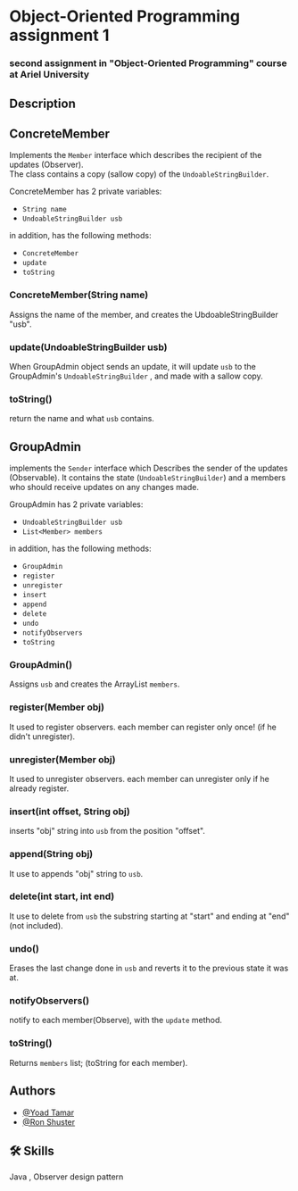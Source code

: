 
# Object-Oriented Programming assignment 1

### second assignment in "Object-Oriented Programming" course at Ariel University 
## Description
## ConcreteMember
Implements the `Member` interface which describes the recipient of the updates (Observer). <br>
The class contains a copy (sallow copy) of the `UndoableStringBuilder`. 

ConcreteMember has 2 private variables:
-  `String name` 
- `UndoableStringBuilder usb`

  
in addition, has the following methods:
- `ConcreteMember`
- `update`
- `toString`


### ConcreteMember(String name)
Assigns the name of the member, and creates the UbdoableStringBuilder "usb".

### update(UndoableStringBuilder usb)
When GroupAdmin object sends an update, it will update `usb` to the GroupAdmin's `UndoableStringBuilder` , and made with a sallow copy.

### toString()
return the name and what `usb` contains.

## GroupAdmin

implements the `Sender` interface which 
Describes the sender of the updates (Observable). 
It contains the state (`UndoableStringBuilder`) 
and a members who should receive updates on any changes made.


GroupAdmin has 2 private variables: 
- `UndoableStringBuilder usb`
- `List<Member> members`

  
in addition, has the following methods:
- `GroupAdmin`
- `register`
- `unregister`
- `insert`
- `append`
- `delete`
- `undo`
- `notifyObservers`
- `toString`


### GroupAdmin()
Assigns `usb` and creates the ArrayList `members`.

### register(Member obj)
It used to register observers. each member can register only once! (if he didn't unregister). 

### unregister(Member obj)
It used to unregister observers. each member can unregister only if he already register. 

### insert(int offset, String obj)
inserts "obj" string into `usb` from the position "offset". 

### append(String obj)
It use to appends "obj" string to `usb`.

### delete(int start, int end)
It use to delete from `usb` the substring starting at "start" and ending at "end" (not included).

### undo()
Erases the last change done in `usb` and reverts it to the previous state it was at.

### notifyObservers()
notify to each member(Observe), with the `update` method.

### toString()
Returns `members` list; (toString for each member).

## Authors

- [@Yoad Tamar](https://github.com/YoadTamar)
- [@Ron Shuster](https://github.com/shusteron)


## 🛠 Skills
Java , Observer design pattern

